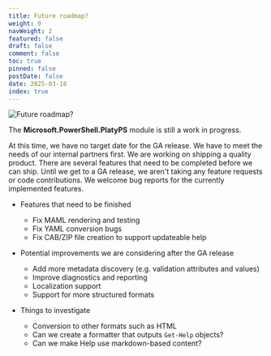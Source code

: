 ```yaml
---
title: Future roadmap?
weight: 9
navWeight: 2
featured: false
draft: false
comment: false
toc: true
pinned: false
postDate: false
date: 2025-03-18
index: true
---
```

<!-- markdownlint-disable MD041 -->

![Future roadmap?][01]

The **Microsoft.PowerShell.PlatyPS** module is still a work in progress.

At this time, we have no target date for the GA release. We have to meet the needs of our internal
partners first. We are working on shipping a quality product. There are several features that need
to be completed before we can ship. Until we get to a GA release, we aren't taking any feature
requests or code contributions. We welcome bug reports for the currently implemented features.

- Features that need to be finished
  - Fix MAML rendering and testing
  - Fix YAML conversion bugs
  - Fix CAB/ZIP file creation to support updateable help

- Potential improvements we are considering after the GA release
  - Add more metadata discovery (e.g. validation attributes and values)
  - Improve diagnostics and reporting
  - Localization support
  - Support for more structured formats

- Things to investigate
  - Conversion to other formats such as HTML
  - Can we create a formatter that outputs `Get-Help` objects?
  - Can we make Help use markdown-based content?

<!-- link references -->
[01]: images/platypsv1/09-future.png
